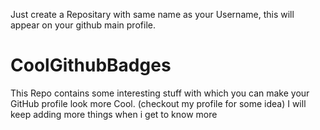 Just create a Repositary with same name as your Username, this will appear on your github main profile.
# CoolGithubBadges
This Repo contains some interesting stuff with which you can make your GitHub profile look more Cool. (checkout my profile for some idea)
I will keep adding more things when i get to know more
